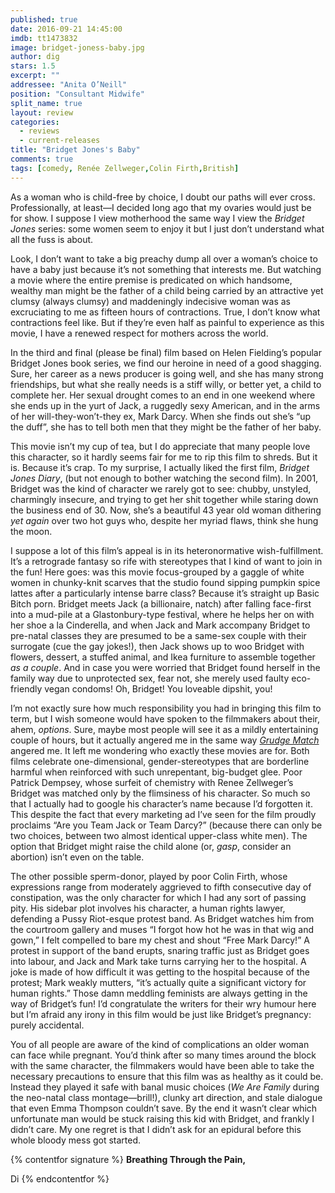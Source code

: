 ```yaml
---
published: true
date: 2016-09-21 14:45:00
imdb: tt1473832
image: bridget-joness-baby.jpg
author: dig
stars: 1.5
excerpt: ""
addressee: "Anita O’Neill"
position: "Consultant Midwife"
split_name: true
layout: review
categories: 
  - reviews
  - current-releases
title: "Bridget Jones's Baby"
comments: true
tags: [comedy, Renée Zellweger,Colin Firth,British]
---
```

As a woman who is child-free by choice, I doubt our paths will ever cross. Professionally, at least—I decided long ago that my ovaries would just be for show. I suppose I view motherhood the same way I view the _Bridget Jones_ series: some women seem to enjoy it but I just don’t understand what all the fuss is about. 

Look, I don’t want to take a big preachy dump all over a woman’s choice to have a baby just because it’s not something that interests me. But watching a movie where the entire premise is predicated on which handsome, wealthy man might be the father of a child being carried by an attractive yet clumsy (always clumsy) and maddeningly indecisive woman was as excruciating to me as fifteen hours of contractions. True, I don’t know what contractions feel like. But if they’re even half as painful to experience as this movie, I have a renewed respect for mothers across the world. 

In the third and final (please be final) film based on Helen Fielding’s popular Bridget Jones book series, we find our heroine in need of a good shagging. Sure, her career as a news producer is going well, and she has many strong friendships, but what she really needs is a stiff willy, or better yet, a child to complete her. Her sexual drought comes to an end in one weekend where she ends up in the yurt of Jack, a ruggedly sexy American, and in the arms of her will-they-won’t-they ex, Mark Darcy. When she finds out she’s “up the duff”, she has to tell both men that they might be the father of her baby. 

This movie isn’t my cup of tea, but I do appreciate that many people love this character, so it hardly seems fair for me to rip this film to shreds. But it is. Because it’s crap. To my surprise, I actually liked the first film, _Bridget Jones Diary_, (but not enough to bother watching the second film). In 2001, Bridget was the kind of character we rarely got to see: chubby, unstyled, charmingly insecure, and trying to get her shit together while staring down the business end of 30. Now, she’s a beautiful 43 year old woman dithering _yet again_ over two hot guys who, despite her myriad flaws, think she hung the moon. 

I suppose a lot of this film’s appeal is in its heteronormative wish-fulfillment. It’s a retrograde fantasy so rife with stereotypes that I kind of want to join in the fun! Here goes: was this movie focus-grouped by a gaggle of white women in chunky-knit scarves that the studio found sipping pumpkin spice lattes after a particularly intense barre class? Because it’s straight up Basic Bitch porn. Bridget meets Jack (a billionaire, natch) after falling face-first into a mud-pile at a Glastonbury-type festival, where he helps her on with her shoe a la Cinderella, and when Jack and Mark accompany Bridget to pre-natal classes they are presumed to be a same-sex couple with their surrogate (cue the gay jokes!), then Jack shows up to woo Bridget with flowers, dessert, a stuffed animal, and Ikea furniture to assemble together _as a couple_. And in case you were worried that Bridget found herself in the family way due to unprotected sex, fear not, she merely used faulty eco-friendly vegan condoms! Oh, Bridget! You loveable dipshit, you!

I’m not exactly sure how much responsibility you had in bringing this film to term, but I wish someone would have spoken to the filmmakers about their, ahem, _options_. Sure, maybe most people will see it as a mildly entertaining couple of hours, but it actually angered me in the same way [_Grudge Match_](http://www.dearcastandcrew.com/content/2013/12/19/grudge-match.html) angered me. It left me wondering who exactly these movies are for. Both films celebrate one-dimensional, gender-stereotypes that are borderline harmful when reinforced with such unrepentant, big-budget glee. Poor Patrick Dempsey, whose surfeit of chemistry with Renee Zellweger’s Bridget was matched only by the flimsiness of his character. So much so that I actually had to google his character’s name because I’d forgotten it. This despite the fact that every marketing ad I’ve seen for the film proudly proclaims “Are you Team Jack or Team Darcy?” (because there can only be two choices, between two almost identical upper-class white men). The option that Bridget might raise the child alone (or, _gasp_, consider an abortion) isn’t even on the table. 

The other possible sperm-donor, played by poor Colin Firth, whose expressions range from moderately aggrieved to fifth consecutive day of constipation, was the only character for which I had any sort of passing pity. His sidebar plot involves his character, a human rights lawyer, defending a Pussy Riot-esque protest band. As Bridget watches him from the courtroom gallery and muses “I forgot how hot he was in that wig and gown,” I felt compelled to bare my chest and shout “Free Mark Darcy!” A protest in support of the band erupts, snaring traffic just as Bridget goes into labour, and Jack and Mark take turns carrying her to the hospital. A joke is made of how difficult it was getting to the hospital because of the protest; Mark weakly mutters, “it’s actually quite a significant victory for human rights.” Those damn meddling feminists are always getting in the way of Bridget’s fun! I’d congratulate the writers for their wry humour here but I’m afraid any irony in this film would be just like Bridget’s pregnancy: purely accidental. 

You of all people are aware of the kind of complications an older woman can face while pregnant. You’d think after so many times around the block with the same character, the filmmakers would have been able to take the necessary precautions to ensure that this film was as healthy as it could be. Instead they played it safe with banal music choices (_We Are Family_ during the neo-natal class montage—brill!), clunky art direction, and stale dialogue that even Emma Thompson couldn’t save. By the end it wasn’t clear which unfortunate man would be stuck raising this kid with Bridget, and frankly I didn’t care. My one regret is that I didn’t ask for an epidural before this whole bloody mess got started.

{% contentfor signature %}
**Breathing Through the Pain,**

Di
{% endcontentfor %}
